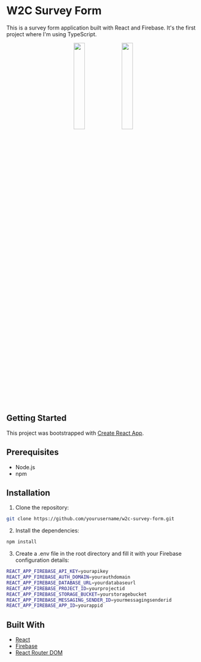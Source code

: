 # W2C Survey Form

This is a survey form application built with React and Firebase. It's the first project where I'm using TypeScript.

<p align="center">
  <img src="https://lh3.googleusercontent.com/pw/AP1GczOIyUCfSaf3E0wwvKnU_x3bYT6d720qJkmeAp34LFn7h7umDR5W3ybh4zk9yZ0RN-UiXfF91jSHi_CVd0O96DGjjiiXWqDY4iZEjHbs3wh_ntj0aOCoOt2trfsotXMzX_Iqogy6hQLrSSy7FQ53nm5fnioNJeC27kQHAuAHb371JSXxyZkruHSclJppz5Nt3OoWiKAG73cGk9COHis6CmL4ST9XDIeKSlUIqTPosVXJCk3Ipu5ZijzPIa3X8fq_dh_exBaEDKRm8rDthOT179s7m5HF2aouV9qV66DtE_yatSlLe6ybdb_WzzhQTDO0XADK4RUWCn5GvjFrMiSECk95RefPGA7Bqk7iexZm8aELh1v0csggh4QDMXlSoctxyotFP88dAGP-sr4ajvS26r9bt8ThbZigbhpQZxWb1hfHxp0uHdyngs20lYagQNKBUzkfZM97N1YSHbKbQVtH3LsJLztMl3-aLC3nagx3ymAz9LgejFlQgEwAU3IjC53GtluEZAHrQ34LQsSrzojFBoeouT8487hCSsciqY3lJjWkyDOgEttFNwYFKvIx8KXB-F8w3hyd7Cl1HamqVgGYj8GZYvyyLr37H-0gljd-cNyfUMXTVgp4JXGhANNNSihQdEbz34VKvjMjlklm2-ntcW1y31zVFp4tUxIVDbdXoF0AxSOCgKDlVOF8artUZFR4DC9ycJ08seKytAydnzOdJXSr4VZYpGx01EBFgUdkb4JQu1igiYqYXTo0loNmZoxd7fPVGjKZtW770vul8AaYvPbzax71ked49dvRFEE6COjllQt10pifa66xT51iDIqemS616fYDlk1_PbthO7aAGozKpwMArEzFmvmNqZug3JmcV2rjXl3QLTpI_jmZfqbmlhu6XNAQ6SxRipLqaYBrlrNYLZ_DMcurKx0g6cB7XvnPw8vESaIMaO1cDeqT=w384-h837-s-no-gm?authuser=0" width="24%"  />
  <img src="https://lh3.googleusercontent.com/pw/AP1GczOnpM1NKPlUaTc2LkTX-ZtQNh5ZM9SssGZdunFFcYbkwfay6u7FdjNCZrny0TPkqwXBHcz-fz4WHnt77FDZ_2cJ4iUju5zvgV8YbiaUTFgaWe8tR0eF6rerkjIP6VtCXgFGnR5BheLTgTNt2CQ9ZJsLqePeTMABeOnHg29cpr0zTCjeAYVCDWLFtK31YqeE80eQad0K80q5HIcLN5B_2giuvLaRyvfX2DpnHDDy1WrvL1RBgvTWOTm-CN-qf7JA_MBE8gK6y2SVvGVtX06kA1hdD8dYYZRJcWhBRa9OT9nEccsIPG0uxipqfzwDh6ZWkwlC2Ji33DbBxs6IOJ5UbWNIC3lIqJyIVnbTv88rJT7EmmO3h6T_xKG5_idXjYtWad_onnV7R4NMg_2mt3yWo_g0MYcS-W_btZOrRZp1PaeM8OCf8XRk6V_qBhZV-vjmnGfQKyaQvXQB8vAYU6_p-bjVcxuH2XFegyVTiTCcfPMlToCyMHfr-XX4_x3nkn2JANcDM-EAoausAeAege2V8sKlSwzz6fiYlwBs2uyQILRm6cwLypwgwDOhTkfx22tE-hB_w4UIqG3CJiiO6A-V78415VkrR_hh3wnB4QlRaKiebqkwIlvcxZ47Y2BnTAPfrCcExV4f4acInjTJ45Mu67yRE_Ww6sMr_nTrZp2tmpIHTZHdA8NmIJsjUoXsXgH-_MKk9aa2kdT96ZZYDOIgQVdtZMr7LVdkoK8iI2VBV4QeUx1XqW8NvZsaSRdZJ8Z7uccvOnRX3BkjHRuBuYnFQyxqVhXqQkFUeL_JQqvbUWTECMTj0YwvaoQNIUNQSrLYr440jk05vL--I724RLHtYgFv7ZdYEnQLOFC-DjHGuqlWGKn0C0vXf9S1TogZ-YpffrD_jkk5OfGfmGTRwNQhNQfO0DK_dBn2guZEtKAdQwc_XSkPBTO5vrtogHfX=w385-h835-s-no-gm?authuser=0" width="24%" />
</p>

## Getting Started

This project was bootstrapped with [Create React App](https://github.com/facebook/create-react-app).

## Prerequisites

- Node.js
- npm

## Installation

1. Clone the repository:

```sh
git clone https://github.com/yourusername/w2c-survey-form.git
```

2. Install the dependencies:

```sh
npm install
```

3. Create a .env file in the root directory and fill it with your Firebase configuration details:

```sh
REACT_APP_FIREBASE_API_KEY=yourapikey
REACT_APP_FIREBASE_AUTH_DOMAIN=yourauthdomain
REACT_APP_FIREBASE_DATABASE_URL=yourdatabaseurl
REACT_APP_FIREBASE_PROJECT_ID=yourprojectid
REACT_APP_FIREBASE_STORAGE_BUCKET=yourstoragebucket
REACT_APP_FIREBASE_MESSAGING_SENDER_ID=yourmessagingsenderid
REACT_APP_FIREBASE_APP_ID=yourappid
```

## Built With

- [React](https://reactjs.org/)
- [Firebase](https://firebase.google.com/)
- [React Router DOM](https://reactrouter.com/web/guides/quick-start)
